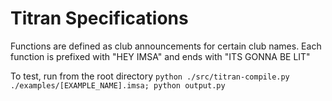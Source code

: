 # Titran Specifications
Functions are defined as club announcements for certain club names. Each function is prefixed with "HEY IMSA" and ends with "ITS GONNA BE LIT"

To test, run from the root directory
`python ./src/titran-compile.py ./examples/[EXAMPLE_NAME].imsa; python output.py`
